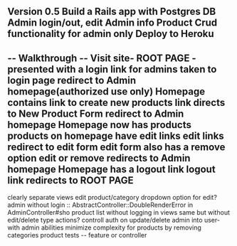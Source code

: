 Version 0.5
  Build a Rails app with Postgres DB
  Admin login/out, edit Admin info
  Product Crud functionality for admin only
  Deploy to Heroku
  -----------
  -- Walkthrough --
  Visit site- ROOT PAGE - presented with a login link for admins
  taken to login page
  redirect to Admin homepage(authorized use only)
  Homepage contains link to create new products
  link directs to New Product Form
  redirect to Admin homepage
  Homepage now has products
  products on homepage have edit links
  edit links redirect to edit form
  edit form also has a remove option
  edit or remove redirects to Admin homepage
  Homepage has a logout link
  logout link redirects to ROOT PAGE
---
clearly separate views edit product/category
dropdown option for edit?
admin without login :: AbstractController::DoubleRenderError in AdminController#sho
product list without logging in
views same but without edit/delete type actions?
controll auth on update/delete
admin into user- with admin abilities
minimize complexity for products by removing categories
product tests -- feature or controller
